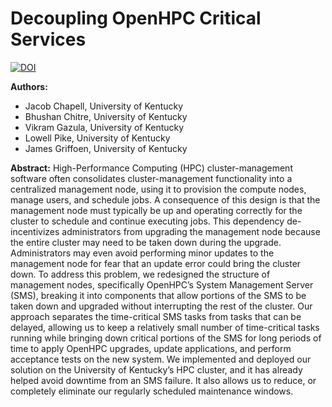 # Decoupling OpenHPC Critical Services

[![DOI](https://zenodo.org/badge/DOI/10.5281/zenodo.3525364.svg)](https://doi.org/10.5281/zenodo.3525364)

**Authors:**
* Jacob Chapell, University of Kentucky
* Bhushan Chitre, University of Kentucky
* Vikram Gazula, University of Kentucky
* Lowell Pike, University of Kentucky
* James Griffoen, University of Kentucky

**Abstract:**
High-Performance Computing (HPC) cluster-management software often consolidates cluster-management functionality into a centralized management node, using it to provision the compute nodes, manage users, and schedule jobs. A consequence of this design is that the management node must typically be up and operating correctly for the cluster to schedule and continue executing jobs. This dependency de-incentivizes administrators from upgrading the management node because the entire cluster may need to be taken down during the upgrade. Administrators may even avoid performing minor updates to the management node for fear that an update error could bring the cluster down.
To address this problem, we redesigned the structure of management nodes, specifically OpenHPC’s System Management Server (SMS), breaking it into components that allow portions of the SMS to be taken down and upgraded without interrupting the rest of the cluster. Our approach separates the time-critical SMS tasks from tasks that can be delayed, allowing us to keep a relatively small number of time-critical tasks running while bringing down critical portions of the SMS for long periods of time to apply OpenHPC upgrades, update applications, and perform acceptance tests on the new system.
We implemented and deployed our solution on the University of Kentucky’s HPC cluster, and it has already helped avoid downtime from an SMS failure. It also allows us to reduce, or completely eliminate our regularly scheduled maintenance windows.
